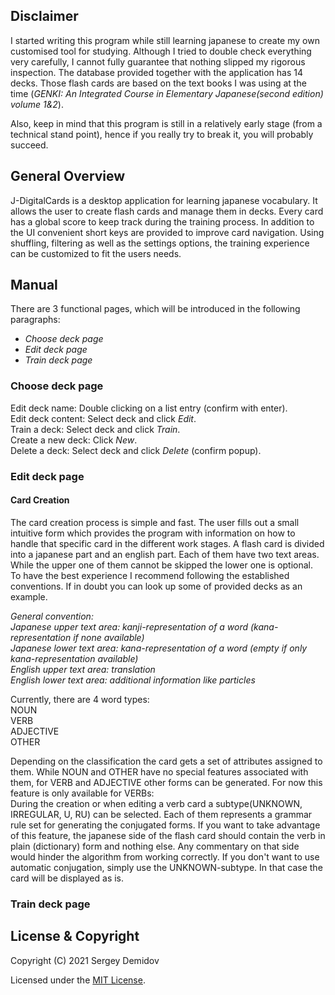 ## Disclaimer
I started writing this program while still learning japanese to create my own customised tool for studying. Although I 
tried to double check everything very carefully, I cannot fully guarantee that nothing slipped my rigorous inspection. 
The database provided together with the application has 14 decks. Those flash cards are based on the text books 
I was using at the time (*GENKI: An Integrated Course in Elementary Japanese(second edition) volume 1&2*).

Also, keep in mind that this program is still in a relatively early stage (from a technical stand point), hence if you 
really try to break it, you will probably succeed.

## General Overview
J-DigitalCards is a desktop application for learning japanese vocabulary. It allows the user to create flash cards and
manage them in decks. Every card has a global score to keep track during the training process. In addition to the UI 
convenient short keys are provided to improve card navigation. Using shuffling, filtering as well as
the settings options, the training experience can be customized to fit the users needs.

## Manual
There are 3 functional pages, which will be introduced in the following paragraphs:
- *Choose deck page*
- *Edit deck page*
- *Train deck page*

### Choose deck page
Edit deck name:     Double clicking on a list entry (confirm with enter).  
Edit deck content:  Select deck and click *Edit*.  
Train a deck:       Select deck and click *Train*.  
Create a new deck:  Click *New*.  
Delete a deck:      Select deck and click *Delete* (confirm popup). 


### Edit deck page
#### Card Creation
The card creation process is simple and fast. The user fills out a small intuitive form which 
provides the program with information on how to handle that specific card in the different work stages. 
A flash card is divided into a japanese part and an english part. Each of them have two text areas. 
While the upper one of them cannot be skipped the lower one is optional. To have the best experience I recommend 
following the established conventions. If in doubt you can look up some of provided decks as an example. 

*General convention:  
Japanese upper text area: kanji-representation of a word (kana-representation if none available)  
Japanese lower text area: kana-representation of a word (empty if only kana-representation available)  
English upper text area: translation  
English lower text area: additional information like particles*  

Currently, there are 4 word types:  
NOUN  
VERB  
ADJECTIVE  
OTHER  

Depending on the classification the card gets a set of attributes assigned to them. 
While NOUN and OTHER have no special features associated with them, for VERB and ADJECTIVE other forms can be generated. 
For now this feature is only available for VERBs:  
During the creation or when editing a verb card a subtype(UNKNOWN, IRREGULAR, U, RU) can be selected. Each of them represents 
a grammar rule set for generating the conjugated forms. If you want to take advantage of this feature, the japanese side 
of the flash card should contain the verb in plain (dictionary) form and nothing else. Any commentary on that side would 
hinder the algorithm from working correctly. If you don't want to use automatic conjugation, simply use the UNKNOWN-subtype. 
In that case the card will be displayed as is.

### Train deck page

## License & Copyright
Copyright (C) 2021 Sergey Demidov

Licensed under the [MIT License](LICENSE).